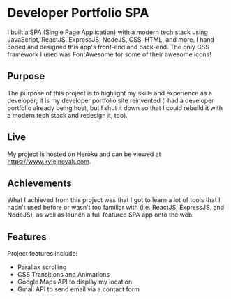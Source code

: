# Developer Portfolio SPA
I built a SPA (Single Page Application) with a modern tech stack using JavaScript, ReactJS, ExpressJS, NodeJS, CSS, HTML, and more. I hand coded and designed this app's front-end and back-end. The only CSS framework I used was FontAwesome for some of their awesome icons!

## Purpose
The purpose of this project is to highlight my skills and experience as a developer; it is my developer portfolio site reinvented (i had a developer portfolio already being host, but I shut it down so that I could rebuild it with a modern tech stack and redesign it, too).

## Live
My project is hosted on Heroku and can be viewed at https://www.kylejnovak.com.

## Achievements
What I achieved from this project was that I got to learn a lot of tools that I hadn't used before or wasn't too familiar with (i.e. ReactJS, ExpressJS, and NodeJS), as well as launch a full featured SPA app onto the web!

## Features
Project features include:
- Parallax scrolling
- CSS Transitions and Animations
- Google Maps API to display my location
- Gmail API to send email via a contact form
